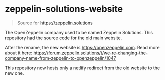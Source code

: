 # zeppelin-solutions-website

> Source for https://zeppelin.solutions

The OpenZeppelin company used to be named Zeppelin Solutions.
This repository had the source code for the old main website.

After the rename, the new website is https://openzeppelin.com.
Read more about it here: https://forum.zeppelin.solutions/t/we-re-changing-the-company-name-from-zeppelin-to-openzeppelin/1047

This repository now hosts only a netlify redirect from the old website to the new one.
